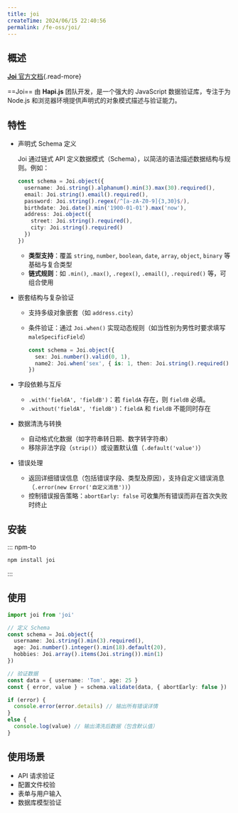 ```yaml
---
title: joi
createTime: 2024/06/15 22:40:56
permalink: /fe-oss/joi/
---
```


<Badge text="NodeJS" /> <Badge text="Browser" />

<RepoCard repo="hapijs/joi" />

## 概述

[**Joi** 官方文档](https://joi.dev){.read-more}

==Joi== 由 **Hapi.js** 团队开发，是一个强大的 JavaScript 数据验证库，专注于为 Node.js 和浏览器环境提供声明式的对象模式描述与验证能力。

## 特性

- 声明式 Schema 定义

  Joi 通过链式 API 定义数据模式（Schema），以简洁的语法描述数据结构与规则。例如：

  ```ts
  const schema = Joi.object({
    username: Joi.string().alphanum().min(3).max(30).required(),
    email: Joi.string().email().required(),
    password: Joi.string().regex(/^[a-zA-Z0-9]{3,30}$/),
    birthdate: Joi.date().min('1900-01-01').max('now'),
    address: Joi.object({
      street: Joi.string().required(),
      city: Joi.string().required()
    })
  })
  ```

  - **类型支持**：覆盖 `string`, `number`, `boolean`, `date`, `array`, `object`, `binary` 等基础与复合类型
  - **链式规则**：如 `.min()`, `.max()`, `.regex()`, `.email()`, `.required()` 等，可组合使用

- 嵌套结构与复杂验证

  - 支持多级对象嵌套（如 `address.city`）
  - 条件验证：通过 `Joi.when()` 实现动态规则（如当性别为男性时要求填写 `maleSpecificField`）

    ```ts
    const schema = Joi.object({
      sex: Joi.number().valid(0, 1),
      name2: Joi.when('sex', { is: 1, then: Joi.string().required() })
    })
    ```

- 字段依赖与互斥

  - `.with('fieldA', 'fieldB')`：若 `fieldA` 存在，则 `fieldB` 必填。
  - `.without('fieldA', 'fieldB')`：`fieldA` 和 `fieldB` 不能同时存在

- 数据清洗与转换

  - 自动格式化数据（如字符串转日期、数字转字符串）
  - 移除非法字段（`strip()`）或设置默认值（`.default('value')`）

- 错误处理

  - 返回详细错误信息（包括错误字段、类型及原因），支持自定义错误消息（`.error(new Error('自定义消息'))`）
  - 控制错误报告策略：`abortEarly: false` 可收集所有错误而非在首次失败时终止

## 安装

::: npm-to

```sh
npm install joi
```

:::

## 使用

```ts
import joi from 'joi'

// 定义 Schema
const schema = Joi.object({
  username: Joi.string().min(3).required(),
  age: Joi.number().integer().min(18).default(20),
  hobbies: Joi.array().items(Joi.string()).min(1)
})

// 验证数据
const data = { username: 'Tom', age: 25 }
const { error, value } = schema.validate(data, { abortEarly: false })

if (error) {
  console.error(error.details) // 输出所有错误详情
}
else {
  console.log(value) // 输出清洗后数据（包含默认值）
}
```

## 使用场景

- API 请求验证
- 配置文件校验
- 表单与用户输入
- 数据库模型验证
